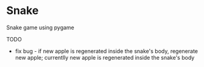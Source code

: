 # Snake
Snake game using pygame

TODO
  - fix bug - if new apple is regenerated inside the snake's body, regenerate new apple; currentlly new apple is regenerated inside the snake's body
